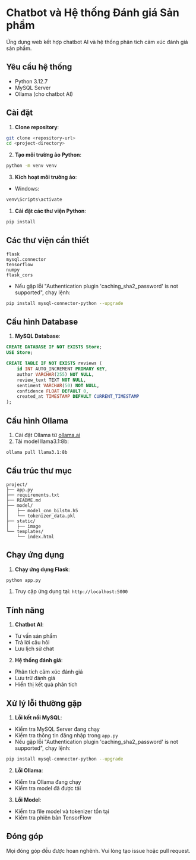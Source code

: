 # Chatbot và Hệ thống Đánh giá Sản phẩm

Ứng dụng web kết hợp chatbot AI và hệ thống phân tích cảm xúc đánh giá sản phẩm.

## Yêu cầu hệ thống

- Python 3.12.7
- MySQL Server
- Ollama (cho chatbot AI)

## Cài đặt

1. **Clone repository**:
```bash
git clone <repository-url>
cd <project-directory>
```

2. **Tạo môi trường ảo Python**:
```bash
python -m venv venv
```

3. **Kích hoạt môi trường ảo**:
- Windows:
```bash
venv\Scripts\activate
```

1. **Cài đặt các thư viện Python**:
```bash
pip install 
```

## Các thư viện cần thiết

```
flask
mysql.connector
tensorflow
numpy
flask_cors

```
- Nếu gặp lỗi "Authentication plugin 'caching_sha2_password' is not supported", chạy lệnh:
```bash
pip install mysql-connector-python --upgrade
```

## Cấu hình Database

1. **MySQL Database**:
```sql
CREATE DATABASE IF NOT EXISTS Store;
USE Store;

CREATE TABLE IF NOT EXISTS reviews (
    id INT AUTO_INCREMENT PRIMARY KEY,
    author VARCHAR(255) NOT NULL,
    review_text TEXT NOT NULL,
    sentiment VARCHAR(50) NOT NULL,
    confidence FLOAT DEFAULT 0,
    created_at TIMESTAMP DEFAULT CURRENT_TIMESTAMP
);
```
## Cấu hình Ollama

1. Cài đặt Ollama từ [ollama.ai](https://ollama.ai)
2. Tải model llama3.1:8b:
```bash
ollama pull llama3.1:8b
```

## Cấu trúc thư mục

```
project/
├── app.py
├── requirements.txt
├── README.md
├── model/
│   ├── model_cnn_bilstm.h5
│   └── tokenizer_data.pkl
├── static/
│   ├── image
└── templates/
    └── index.html
```

## Chạy ứng dụng

1. **Chạy ứng dụng Flask**:
```bash
python app.py
```

1. Truy cập ứng dụng tại: `http://localhost:5000`

## Tính năng

1. **Chatbot AI**:
- Tư vấn sản phẩm
- Trả lời câu hỏi
- Lưu lịch sử chat

2. **Hệ thống đánh giá**:
- Phân tích cảm xúc đánh giá
- Lưu trữ đánh giá
- Hiển thị kết quả phân tích

## Xử lý lỗi thường gặp

1. **Lỗi kết nối MySQL**:
- Kiểm tra MySQL Server đang chạy
- Kiểm tra thông tin đăng nhập trong `app.py`
- Nếu gặp lỗi "Authentication plugin 'caching_sha2_password' is not supported", chạy lệnh:
```bash
pip install mysql-connector-python --upgrade
```

2. **Lỗi Ollama**:
- Kiểm tra Ollama đang chạy
- Kiểm tra model đã được tải

3. **Lỗi Model**:
- Kiểm tra file model và tokenizer tồn tại
- Kiểm tra phiên bản TensorFlow

## Đóng góp

Mọi đóng góp đều được hoan nghênh. Vui lòng tạo issue hoặc pull request.
